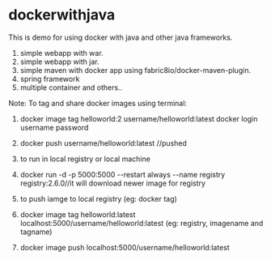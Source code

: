 # dockerwithjava
This is demo for using docker with java and other java frameworks.

1. simple webapp with war.
2. simple webapp with jar.
3. simple maven with docker app using fabric8io/docker-maven-plugin.
4. spring framework
5. multiple container and others..


Note: To tag and share docker images using terminal:
1. docker image tag helloworld:2 username/helloworld:latest
   docker login
   username
   password
2. docker push username/helloworld:latest  //pushed 

3. to run in local registry or local machine

4. docker run -d -p 5000:5000 --restart always --name registry registry:2.6.0//it will download newer image for registry

5. to push iamge to local registry (eg: docker tag)
6. docker image tag helloworld:latest localhost:5000/username/helloworld:latest  (eg: registry, imagename and tagname)
7. docker image push localhost:5000/username/helloworld:latest

